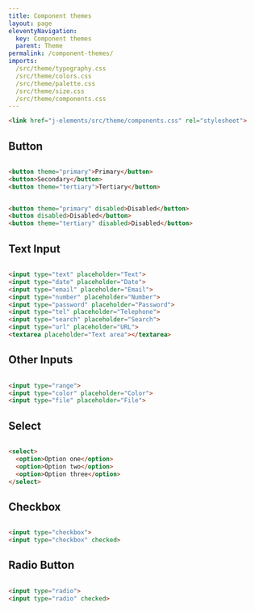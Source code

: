 ```yaml
---
title: Component themes
layout: page
eleventyNavigation:
  key: Component themes
  parent: Theme
permalink: /component-themes/
imports:
  /src/theme/typography.css
  /src/theme/colors.css
  /src/theme/palette.css
  /src/theme/size.css
  /src/theme/components.css
---
```


```html
<link href="j-elements/src/theme/components.css" rel="stylesheet">
```

<style>
render-example {
  display: flex;
  flex-wrap: wrap;
  gap: 1rem;
}
</style>

## Button
<render-example></render-example>
```html
<button theme="primary">Primary</button>
<button>Secondary</button>
<button theme="tertiary">Tertiary</button>
```

<render-example></render-example>
```html
<button theme="primary" disabled>Disabled</button>
<button disabled>Disabled</button>
<button theme="tertiary" disabled>Disabled</button>
```

## Text Input
<render-example></render-example>
```html
<input type="text" placeholder="Text">
<input type="date" placeholder="Date">
<input type="email" placeholder="Email">
<input type="number" placeholder="Number">
<input type="password" placeholder="Password">
<input type="tel" placeholder="Telephone">
<input type="search" placeholder="Search">
<input type="url" placeholder="URL">
<textarea placeholder="Text area"></textarea>
```

## Other Inputs
<render-example></render-example>
```html
<input type="range">
<input type="color" placeholder="Color">
<input type="file" placeholder="File">
```

## Select
<render-example></render-example>
```html
<select>
  <option>Option one</option>
  <option>Option two</option>
  <option>Option three</option>
</select>
```

## Checkbox
<render-example></render-example>
```html
<input type="checkbox">
<input type="checkbox" checked>
```

## Radio Button
<render-example></render-example>
```html
<input type="radio">
<input type="radio" checked>
```
